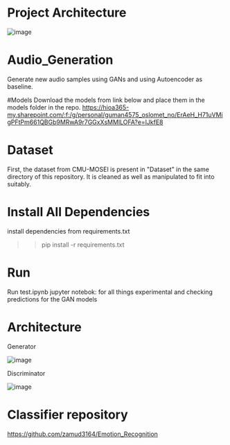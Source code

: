 # Project Architecture
![image](https://github.com/Guneshwar24/Audio_Generation_emotion/assets/43294135/07517137-d251-4ecb-b2f2-0419fbf977f6)

# Audio_Generation
Generate new audio samples using GANs and using Autoencoder as baseline.

#Models
Download the models from link below and place them in the models folder in the repo.
https://hioa365-my.sharepoint.com/:f:/g/personal/guman4575_oslomet_no/ErAeH_H71uVMigPFtPm661QBGb9MRwA9r7GGxXsMMlLOFA?e=lJkfE8

# Dataset 
First, the dataset from CMU-MOSEI is present in "Dataset" in the same directory of this repository. It is cleaned as well as manipulated to fit into suitably.

# Install All Dependencies
install dependencies from requirements.txt
>> pip install -r requirements.txt

# Run
Run test.ipynb jupyter notebok:  for all things experimental and checking predictions for the GAN models 

# Architecture

Generator

![image](https://github.com/Guneshwar24/Audio_Generation_emotion/assets/43294135/46f51d6a-4a60-445a-8566-9944fbf1ee1e)

Discriminator

![image](https://github.com/Guneshwar24/Audio_Generation_emotion/assets/43294135/e0ae1ab8-ce15-4667-befd-e5075528b696)

# Classifier repository
https://github.com/zamud3164/Emotion_Recognition


